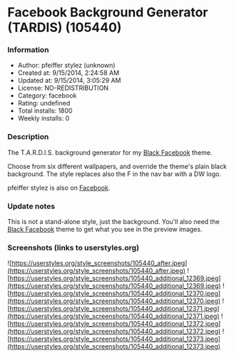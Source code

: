 # Facebook Background Generator (TARDIS) (105440)

### Information
- Author: pfeiffer stylez (unknown)
- Created at: 9/15/2014, 2:24:58 AM
- Updated at: 9/15/2014, 3:05:29 AM
- License: NO-REDISTRIBUTION
- Category: facebook
- Rating: undefined
- Total installs: 1800
- Weekly installs: 0


### Description
The T.A.R.D.I.S. background generator for my <a href="http://userstyles.org/styles/87066/facebook-black-by-pfeiffer-stylez">Black Facebook</a> theme.

Choose from six different wallpapers, and override the theme's plain black background. The style replaces also the F in the nav bar with a DW logo.

pfeiffer stylez is also on <a href="http://www.facebook.com/pages/Pfeiffer-Stylez-Customizing/527617100589433">Facebook</a>.
<br>

### Update notes
This is not a stand-alone style, just the background. You'll also need the <a href="http://userstyles.org/styles/87066/facebook-black-by-pfeiffer-stylez">Black Facebook</a> theme to get what you see in the preview images.

### Screenshots (links to userstyles.org)
![https://userstyles.org/style_screenshots/105440_after.jpeg](https://userstyles.org/style_screenshots/105440_after.jpeg)
![https://userstyles.org/style_screenshots/105440_additional_12369.jpeg](https://userstyles.org/style_screenshots/105440_additional_12369.jpeg)
![https://userstyles.org/style_screenshots/105440_additional_12370.jpeg](https://userstyles.org/style_screenshots/105440_additional_12370.jpeg)
![https://userstyles.org/style_screenshots/105440_additional_12371.jpeg](https://userstyles.org/style_screenshots/105440_additional_12371.jpeg)
![https://userstyles.org/style_screenshots/105440_additional_12372.jpeg](https://userstyles.org/style_screenshots/105440_additional_12372.jpeg)
![https://userstyles.org/style_screenshots/105440_additional_12373.jpeg](https://userstyles.org/style_screenshots/105440_additional_12373.jpeg)

